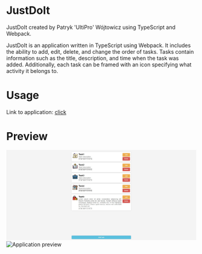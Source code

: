 # JustDoIt
JustDoIt created by Patryk 'UltiPro' Wójtowicz using TypeScript and Webpack.

JustDoIt is an application written in TypeScript using Webpack. It includes the ability to add, edit, delete, and change the order of tasks. Tasks contain information such as the title, description, and time when the task was added. Additionally, each task can be framed with an icon specifying what activity it belongs to.

# Usage

Link to application: [click](https://ultipro.github.io/JustDoIt/)

# Preview

<img src="./screenshots/Application.jpg" alt="Application preview">

<img src="./screenshots/Application.gif" alt="Application preview">
